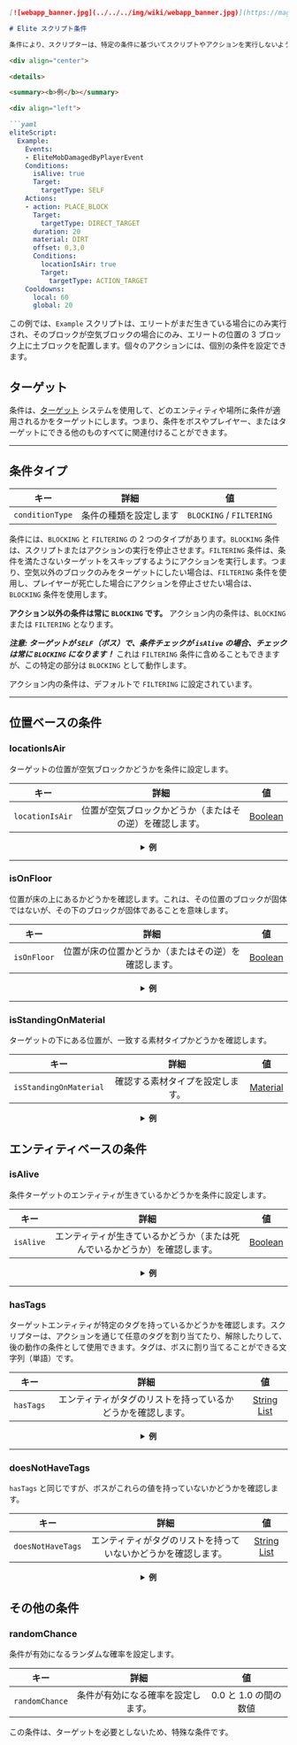 ```markdown
[![webapp_banner.jpg](../../../img/wiki/webapp_banner.jpg)](https://magmaguy.com/webapp/webapp.html)

# Elite スクリプト条件

条件により、スクリプターは、特定の条件に基づいてスクリプトやアクションを実行しないようにすることができます。

<div align="center">

<details> 

<summary><b>例</b></summary>

<div align="left">

```yaml
eliteScript:
  Example:
    Events:
    - EliteMobDamagedByPlayerEvent
    Conditions:
      isAlive: true
      Target:
        targetType: SELF
    Actions:
    - action: PLACE_BLOCK
      Target:
        targetType: DIRECT_TARGET
      duration: 20
      material: DIRT
      offset: 0,3,0
      Conditions:
        locationIsAir: true
        Target:
          targetType: ACTION_TARGET
    Cooldowns:
      local: 60
      global: 20
```

この例では、`Example` スクリプトは、エリートがまだ生きている場合にのみ実行され、そのブロックが空気ブロックの場合にのみ、エリートの位置の 3 ブロック上に土ブロックを配置します。個々のアクションには、個別の条件を設定できます。

</div>

</details>

</div>

## ターゲット

条件は、[ターゲット]($language$/elitemobs/elitescript_targets.md) システムを使用して、どのエンティティや場所に条件が適用されるかをターゲットにします。つまり、条件をボスやプレイヤー、またはターゲットにできる他のものすべてに関連付けることができます。

---

## 条件タイプ

| キー | 詳細 | 値 |
| --- | :-: | :-: |
| `conditionType` | 条件の種類を設定します | `BLOCKING` / `FILTERING` |

条件には、`BLOCKING` と `FILTERING` の 2 つのタイプがあります。`BLOCKING` 条件は、スクリプトまたはアクションの実行を停止させます。`FILTERING` 条件は、条件を満たさないターゲットをスキップするようにアクションを実行します。つまり、空気以外のブロックのみをターゲットにしたい場合は、`FILTERING` 条件を使用し、プレイヤーが死亡した場合にアクションを停止させたい場合は、`BLOCKING` 条件を使用します。

**アクション以外の条件は常に `BLOCKING` です。** アクション内の条件は、`BLOCKING` または `FILTERING` となります。

_**注意: ターゲットが `SELF`（ボス）で、条件チェックが `isAlive` の場合、チェックは常に `BLOCKING` になります！**_ これは `FILTERING` 条件に含めることもできますが、この特定の部分は `BLOCKING` として動作します。

アクション内の条件は、デフォルトで `FILTERING` に設定されています。

---

## 位置ベースの条件

### locationIsAir

ターゲットの位置が空気ブロックかどうかを条件に設定します。

| キー | 詳細 |       値        |
| --- | :-: |:-------------------:|
| `locationIsAir` | 位置が空気ブロックかどうか（またはその逆）を確認します。 | [Boolean](#boolean) |

<div align="center">

<details> 

<summary><b>例</b></summary>

<div align="left">

```yaml
eliteScript:
  Example:
    Conditions:
      locationIsAir: true
      Target:
        targetType: SELF
        offset: "0,3,0"
```

ボスのいる場所の 2 ブロック上の位置が空気ブロックかどうかを確認します。

</div>

</details>

</div>

---

### isOnFloor

位置が床の上にあるかどうかを確認します。これは、その位置のブロックが固体ではないが、その下のブロックが固体であることを意味します。

| キー | 詳細 | 値 |
| --- | :-: | :-: |
| `isOnFloor` | 位置が床の位置かどうか（またはその逆）を確認します。 | [Boolean](#boolean) |

<div align="center">

<details> 

<summary><b>例</b></summary>

<div align="left">

```yaml
eliteScript:
  Example:
    Conditions:
      isOnFloor: true
      Target:
        targetType: SELF
```

</div>

</details>

</div>

---

### isStandingOnMaterial

ターゲットの下にある位置が、一致する素材タイプかどうかを確認します。

| キー |                     詳細                     |        値         |
| --- |:-----------------------------------------------:|:---------------------:|
| `isStandingOnMaterial` | 確認する素材タイプを設定します。 | [Material](#material) |

<div align="center">

<details> 

<summary><b>例</b></summary>

<div align="left">

```yaml
eliteScript:
  Example:
    Conditions:
      isStandingOnMaterial: BIRCH_WOOD
      Target:
        targetType: SELF
```

ボスが BIRCH_WOOD に立っている場合にのみ実行されます。

</div>

</details>

</div>

## エンティティベースの条件

### isAlive

条件ターゲットのエンティティが生きているかどうかを条件に設定します。

| キー | 詳細 | 値 |
| --- | :-: | :-: |
| `isAlive` | エンティティが生きているかどうか（または死んでいるかどうか）を確認します。 | [Boolean](#boolean) |

<div align="center">

<details> 

<summary><b>例</b></summary>

<div align="left">

```yaml
eliteScript:
  Example:
    Conditions:
      isAlive: false
      Target:
        targetType: SELF
```

ボスが死んでいる場合にのみ実行されます。

</div>

</details>

</div>

---

### hasTags

ターゲットエンティティが特定のタグを持っているかどうかを確認します。スクリプターは、アクションを通じて任意のタグを割り当てたり、解除したりして、後の動作の条件として使用できます。タグは、ボスに割り当てることができる文字列（単語）です。

| キー | 詳細 |           値            |
| --- | :-: |:---------------------------:|
| `hasTags` | エンティティがタグのリストを持っているかどうかを確認します。 | [String List](#string_list) |

<div align="center">

<details> 

<summary><b>例</b></summary>

<div align="left">

```yaml
eliteScript:
  Example:
    Conditions:
      hasTags:
      - isCool
      - hasANiceBeard
      Target:
        targetType: SELF
```

ボスが「isCool」と「hasANiceBeard」のタグを持っている場合にのみ実行されます。

</div>

</details>

</div>


---

### doesNotHaveTags

`hasTags` と同じですが、ボスがこれらの値を持っていないかどうかを確認します。

| キー | 詳細 | 値 |
| --- | :-: | :-: |
| `doesNotHaveTags` | エンティティがタグのリストを持っていないかどうかを確認します。 | [String List](#string_list) |

<div align="center">

<details> 

<summary><b>例</b></summary>

<div align="left">

```yaml
eliteScript:
  Example:
    Conditions:
      doesNotHaveTags:
      - isStinky
      - isSus
      Target:
        targetType: SELF
```

ボスが「isStinky」と「isSus」のタグを持っていない場合にのみ実行されます。

</div>

</details>

</div>

## その他の条件

### randomChance

条件が有効になるランダムな確率を設定します。

| キー | 詳細 | 値 |
| --- | :-: | :-: |
| `randomChance` | 条件が有効になる確率を設定します。 | 0.0 と 1.0 の間の数値 |

この条件は、ターゲットを必要としないため、特殊な条件です。

```




